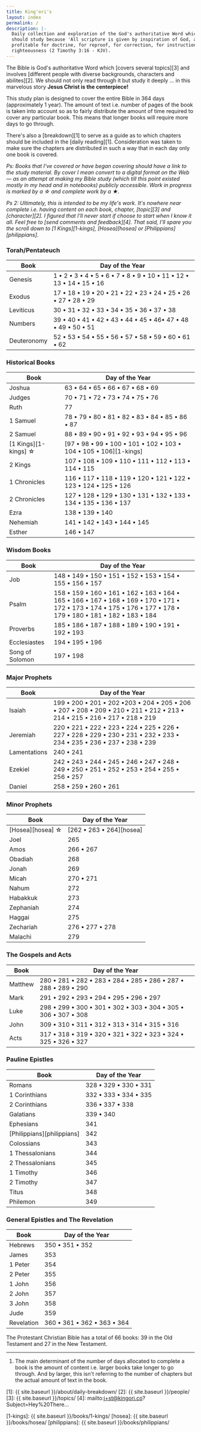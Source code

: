 ```yaml
---
title: King'ori's
layout: index
permalink: /
description: |-
  Daily collection and exploration of the God's authoritative Word which we
  should study because 'All scripture is given by inspiration of God, and is
  profitable for doctrine, for reproof, for correction, for instruction in
  righteousness (2 Timothy 3:16 - KJV).
---
```


The Bible is God's authoritative Word which [covers several topics][3] and
involves [different people with diverse backgrounds, characters and
abilites][2]. We should not only read through it but study it deeply ... in this
marvelous story **Jesus Christ is the centerpiece!**

This study plan is designed to cover the entire Bible in 364 days (approximately
1 year). The amount of text i.e. number of pages of the book is taken into
account so as to fairly distribute the amount of time required to cover any
particular book. This means that longer books will require more days to go
through.

There's also a [breakdown][1] to serve as a guide as to which chapters should be
included in the [daily reading][1]. Consideration was taken to make sure the
chapters are distributed in such a way that in each day only one book is
covered.

_Ps: Books that I've covered or have began covering should have a link to the
study material. By cover I mean convert to a digital format on the Web — as an
attempt at making my Bible study (which till this point existed mostly in my
head and in notebooks) publicly accessible. Work in progress is marked by a ☆
and complete work by a ★._

_Ps 2: Ultimately, this is intended to be my life's work. It's nowhere near
complete i.e. having content on each book, chapter, [topic][3] and
[character][2]. I figured that I'll never start if choose to start when I know
it all. Feel free to [send comments and feedback][4]. That said, I'll spare you
the scroll down to [1 Kings][1-kings], [Hosea][hosea] or [Philippians][philippians]._

### Torah/Pentateuch

| Book               | Day of the Year                                   |
| ------------------ | ------------------------------------------------- |
| Genesis            | 1 •  2 •  3 •  4 •  5 •  6 •  7 •  8 •  9 •  10 •  11 •  12 •  13 •  14 •  15 •  16 |
| Exodus             | 17 •  18 •  19 •  20 •  21 •  22 •  23 •  24 •  25 •  26 •  27 •  28 •  29 |
| Leviticus          | 30 • 31 •  32 •  33 •  34 •  35 •  36 •  37 •  38 |
| Numbers            | 39 • 40 •  41 •  42 •  43 •  44 •  45 •  46•  47 •  48 •  49 •  50 •  51 |
| Deuteronomy        | 52 • 53 • 54 •  55 •  56 •  57 •  58 •  59 •  60 •  61 • 62 |

### Historical Books

| Book                    | Day of the Year                                   |
| ----------------------- | ------------------------------------------------- |
| Joshua                  | 63 • 64 • 65 • 66 • 67 • 68 • 69 |
| Judges                  | 70 • 71 • 72 • 73 • 74 • 75 • 76 |
| Ruth                    | 77 |
| 1 Samuel                | 78 • 79 • 80 • 81 • 82 • 83 • 84 • 85 • 86 • 87 |
| 2 Samuel                | 88 • 89 • 90 • 91 • 92 • 93 • 94 • 95 • 96 |
| [1 Kings][1-kings] ☆    | [97 • 98 • 99 • 100 • 101 • 102 • 103 • 104 • 105 • 106][1-kings] |
| 2 Kings                 | 107 • 108 • 109 • 110 • 111 • 112 • 113 • 114 • 115 |
| 1 Chronicles            | 116 • 117 • 118 • 119 • 120 • 121 • 122 • 123 • 124 • 125 • 126 |
| 2 Chronicles            | 127 • 128 • 129 • 130 • 131 • 132 • 133 • 134 • 135 • 136 • 137 |
| Ezra                    | 138 • 139 • 140|
| Nehemiah                | 141 • 142 • 143 • 144 • 145 |
| Esther                  | 146 • 147 |

### Wisdom Books

| Book               | Day of the Year                                   |
| ------------------ | ------------------------------------------------- |
|  Job               | 148 • 149 • 150 • 151 • 152 • 153 • 154 • 155 • 156 • 157 |
|  Psalm             | 158 • 159 • 160 • 161 • 162 • 163 • 164 • 165 • 166 • 167 • 168 • 169 • 170 • 171 • 172 • 173 • 174 • 175 • 176 • 177 • 178 • 179 • 180 • 181 • 182 • 183 • 184 |
|  Proverbs          | 185 • 186 • 187 • 188 • 189 • 190 • 191 • 192 • 193 |
|  Ecclesiastes      | 194 • 195 • 196 |
|  Song of Solomon   | 197 • 198 |

### Major Prophets

| Book               | Day of the Year                                   |
| ------------------ | ------------------------------------------------- |
| Isaiah             | 199 • 200 • 201 • 202 •203 • 204 • 205 • 206 • 207 • 208 • 209 • 210 • 211 • 212 • 213 • 214 • 215 • 216 • 217 • 218 • 219 |
| Jeremiah           | 220 • 221 • 222 • 223 • 224 • 225 • 226 • 227 • 228 • 229 • 230 • 231 • 232 • 233 • 234 • 235 • 236 • 237 • 238 • 239 |
| Lamentations       | 240 • 241 |
| Ezekiel            | 242 • 243 • 244 • 245 • 246 • 247 • 248 • 249 • 250 • 251 • 252 • 253 • 254 • 255 • 256 • 257 |
| Daniel             | 258 • 259 • 260  • 261 |

### Minor Prophets

| Book               | Day of the Year                                   |
| ------------------ | ------------------------------------------------- |
| [Hosea][hosea] ☆   | [262 • 263 • 264][hosea] |
| Joel               | 265 |
| Amos               | 266 • 267  |
| Obadiah            | 268 |
| Jonah              | 269 |
| Micah              | 270 • 271 |
| Nahum              | 272 |
| Habakkuk           | 273 |
| Zephaniah          | 274 |
| Haggai             | 275 |
| Zechariah          | 276 • 277 • 278  |
| Malachi            | 279 |

### The Gospels and Acts

| Book               | Day of the Year                                   |
| ------------------ | ------------------------------------------------- |
| Matthew            | 280 • 281 • 282 • 283 • 284 • 285 • 286 • 287 • 288 • 289 • 290 |
| Mark               | 291 • 292 • 293 • 294 • 295 • 296 • 297 |
| Luke               | 298 • 299 • 300 • 301 • 302 • 303 • 304 • 305 • 306 • 307 • 308 |
| John               | 309 • 310 • 311 • 312 • 313 • 314 • 315 • 316 |
| Acts               | 317 • 318 • 319 • 320 • 321 • 322 • 323 • 324 • 325 • 326 • 327 |

### Pauline Epistles

| Book                        | Day of the Year                                   |
| --------------------------- | ------------------------------------------------- |
| Romans                      | 328 • 329 • 330 • 331 |
| 1 Corinthians               | 332 • 333 • 334 • 335 |
| 2 Corinthians               | 336 • 337 • 338 |
| Galatians                   | 339 • 340 |
| Ephesians                   | 341 |
| [Philippians][philippians]  | 342 |
| Colossians                  | 343 |
| 1 Thessalonians             | 344 |
| 2 Thessalonians             | 345 |
| 1 Timothy                   | 346 |
| 2 Timothy                   | 347 |
| Titus                       | 348 |
| Philemon                    | 349 |

### General Epistles and The Revelation

| Book               | Day of the Year                                   |
| ------------------ | ------------------------------------------------- |
| Hebrews            | 350 • 351 • 352 |
| James              | 353 |
| 1 Peter            | 354 |
| 2 Peter            | 355 |
| 1 John             | 356 |
| 2 John             | 357 |
| 3 John             | 358 |
| Jude               | 359 |
| Revelation         | 360 • 361 • 362 • 363 • 364 |

The Protestant Christian Bible has a total of 66 books: 39 in the Old Testament and 27 in the New Testament.

---

1. The main determinant of the number of days allocated to complete a book is
the amount of content i.e. larger books take longer to go through. And by
larger, this isn't referring to the number of chapters but the actual amount of
text in the book.

[1]: {{ site.baseurl }}/about/daily-breakdown/
[2]: {{ site.baseurl }}/people/
[3]: {{ site.baseurl }}/topics/
[4]: mailto:j+st@kingori.co?Subject=Hey%20There...

[1-kings]: {{ site.baseurl }}/books/1-kings/
[hosea]: {{ site.baseurl }}/books/hosea/
[philippians]: {{ site.baseurl }}/books/philippians/
